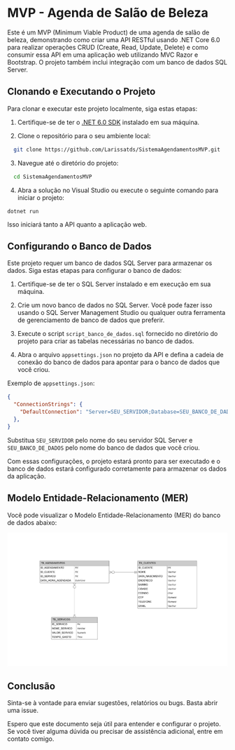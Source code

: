 # MVP - Agenda de Salão de Beleza

Este é um MVP (Minimum Viable Product) de uma agenda de salão de beleza, demonstrando como criar uma API RESTful usando .NET Core 6.0 para realizar operações CRUD (Create, Read, Update, Delete) e como consumir essa API em uma aplicação web utilizando MVC Razor e Bootstrap. O projeto também inclui integração com um banco de dados SQL Server.

## Clonando e Executando o Projeto

Para clonar e executar este projeto localmente, siga estas etapas:

1. Certifique-se de ter o [.NET 6.0 SDK](https://dotnet.microsoft.com/download/dotnet/6.0) instalado em sua máquina.
   
2. Clone o repositório para o seu ambiente local:
```bash
  git clone https://github.com/Larissatds/SistemaAgendamentosMVP.git
```

3. Navegue até o diretório do projeto:
```bash
  cd SistemaAgendamentosMVP
```

4. Abra a solução no Visual Studio ou execute o seguinte comando para iniciar o projeto:
```arduino
dotnet run
```

Isso iniciará tanto a API quanto a aplicação web.

## Configurando o Banco de Dados

Este projeto requer um banco de dados SQL Server para armazenar os dados. Siga estas etapas para configurar o banco de dados:

1. Certifique-se de ter o SQL Server instalado e em execução em sua máquina.

2. Crie um novo banco de dados no SQL Server. Você pode fazer isso usando o SQL Server Management Studio ou qualquer outra ferramenta de gerenciamento de banco de dados que preferir.

3. Execute o script `script_banco_de_dados.sql` fornecido no diretório do projeto para criar as tabelas necessárias no banco de dados.

4. Abra o arquivo `appsettings.json` no projeto da API e defina a cadeia de conexão do banco de dados para apontar para o banco de dados que você criou.

Exemplo de `appsettings.json`:

```json
{
  "ConnectionStrings": {
    "DefaultConnection": "Server=SEU_SERVIDOR;Database=SEU_BANCO_DE_DADOS;Trusted_Connection=True;MultipleActiveResultSets=true"
  },
}
```
Substitua `SEU_SERVIDOR` pelo nome do seu servidor SQL Server e `SEU_BANCO_DE_DADOS` pelo nome do banco de dados que você criou.

Com essas configurações, o projeto estará pronto para ser executado e o banco de dados estará configurado corretamente para armazenar os dados da aplicação.

## Modelo Entidade-Relacionamento (MER)

Você pode visualizar o Modelo Entidade-Relacionamento (MER) do banco de dados abaixo:

![Modelo Entidade-Relacionamento (MER)](MER.jpeg)

## Conclusão

Sinta-se à vontade para enviar sugestões, relatórios ou bugs. Basta abrir uma issue.

Espero que este documento seja útil para entender e configurar o projeto. Se você tiver alguma dúvida ou precisar de assistência adicional, entre em contato comigo.









